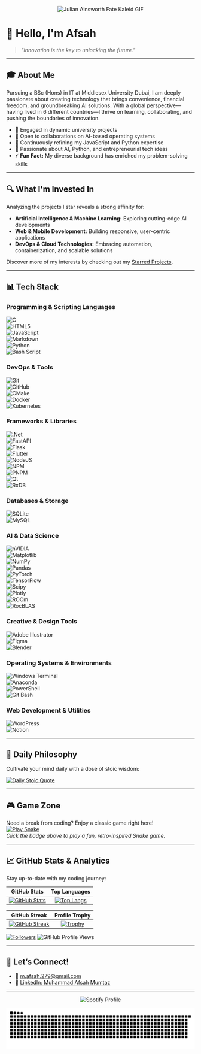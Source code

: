 <!-- Animated Header GIF -->
<p align="center">
  <img src="https://media1.tenor.com/m/SmFyi15byc8AAAAC/julian-ainsworth-fate-kaleid.gif" alt="Julian Ainsworth Fate Kaleid GIF" style="max-width:100%;" />
</p>

# 👋 Hello, I'm Afsah

> *"Innovation is the key to unlocking the future."*

---

## 🎓 About Me

Pursuing a BSc (Hons) in IT at Middlesex University Dubai, I am deeply passionate about creating technology that brings convenience, financial freedom, and groundbreaking AI solutions. With a global perspective—having lived in 6 different countries—I thrive on learning, collaborating, and pushing the boundaries of innovation.

- 🔭 Engaged in dynamic university projects  
- 👯 Open to collaborations on AI-based operating systems  
- 🌱 Continuously refining my JavaScript and Python expertise  
- 💬 Passionate about AI, Python, and entrepreneurial tech ideas  
- ⚡ **Fun Fact:** My diverse background has enriched my problem-solving skills

---

## 🔍 What I'm Invested In

Analyzing the projects I star reveals a strong affinity for:
- **Artificial Intelligence & Machine Learning:** Exploring cutting-edge AI developments  
- **Web & Mobile Development:** Building responsive, user-centric applications  
- **DevOps & Cloud Technologies:** Embracing automation, containerization, and scalable solutions

Discover more of my interests by checking out my [Starred Projects](https://github.com/NAME0x0?tab=stars).

---

## 📊 Tech Stack

### Programming & Scripting Languages
![C](https://img.shields.io/badge/c-%2300599C.svg?style=for-the-badge&logo=c&logoColor=white)  
![HTML5](https://img.shields.io/badge/html5-%23E34F26.svg?style=for-the-badge&logo=html5&logoColor=white)  
![JavaScript](https://img.shields.io/badge/javascript-%23323330.svg?style=for-the-badge&logo=javascript&logoColor=%23F7DF1E)  
![Markdown](https://img.shields.io/badge/markdown-%23000000.svg?style=for-the-badge&logo=markdown&logoColor=white)  
![Python](https://img.shields.io/badge/python-3670A0?style=for-the-badge&logo=python&logoColor=ffdd54)  
![Bash Script](https://img.shields.io/badge/bash_script-%23121011.svg?style=for-the-badge&logo=gnu-bash&logoColor=white)

### DevOps & Tools
![Git](https://img.shields.io/badge/git-%23F05033.svg?style=for-the-badge&logo=git&logoColor=white)  
![GitHub](https://img.shields.io/badge/github-%23121011.svg?style=for-the-badge&logo=github&logoColor=white)  
![CMake](https://img.shields.io/badge/CMake-%23008FBA.svg?style=for-the-badge&logo=cmake&logoColor=white)  
![Docker](https://img.shields.io/badge/docker-%230db7ed.svg?style=for-the-badge&logo=docker&logoColor=white)  
![Kubernetes](https://img.shields.io/badge/kubernetes-%23326ce5.svg?style=for-the-badge&logo=kubernetes&logoColor=white)

### Frameworks & Libraries
![.Net](https://img.shields.io/badge/.NET-5C2D91?style=for-the-badge&logo=.net&logoColor=white)  
![FastAPI](https://img.shields.io/badge/FastAPI-005571?style=for-the-badge&logo=fastapi)  
![Flask](https://img.shields.io/badge/flask-%23000.svg?style=for-the-badge&logo=flask&logoColor=white)  
![Flutter](https://img.shields.io/badge/Flutter-%2302569B.svg?style=for-the-badge&logo=Flutter&logoColor=white)  
![NodeJS](https://img.shields.io/badge/node.js-6DA55F?style=for-the-badge&logo=node.js&logoColor=white)  
![NPM](https://img.shields.io/badge/NPM-%23CB3837.svg?style=for-the-badge&logo=npm&logoColor=white)  
![PNPM](https://img.shields.io/badge/pnpm-%234a4a4a.svg?style=for-the-badge&logo=pnpm&logoColor=f69220)  
![Qt](https://img.shields.io/badge/Qt-%23217346.svg?style=for-the-badge&logo=Qt&logoColor=white)  
![RxDB](https://img.shields.io/badge/rxdb-%238D1F89.svg?style=for-the-badge&logo=rxdb&logoColor=white)

### Databases & Storage
![SQLite](https://img.shields.io/badge/sqlite-%2307405e.svg?style=for-the-badge&logo=sqlite&logoColor=white)  
![MySQL](https://img.shields.io/badge/MySQL-4479A1?style=for-the-badge&logo=mysql&logoColor=white)

### AI & Data Science
![nVIDIA](https://img.shields.io/badge/cuda-000000.svg?style=for-the-badge&logo=nVIDIA&logoColor=green)  
![Matplotlib](https://img.shields.io/badge/Matplotlib-%23ffffff.svg?style=for-the-badge&logo=Matplotlib&logoColor=black)  
![NumPy](https://img.shields.io/badge/numpy-%23013243.svg?style=for-the-badge&logo=numpy&logoColor=white)  
![Pandas](https://img.shields.io/badge/pandas-%23150458.svg?style=for-the-badge&logo=pandas&logoColor=white)  
![PyTorch](https://img.shields.io/badge/PyTorch-%23EE4C2C.svg?style=for-the-badge&logo=PyTorch&logoColor=white)  
![TensorFlow](https://img.shields.io/badge/TensorFlow-%23FF6F00.svg?style=for-the-badge&logo=TensorFlow&logoColor=white)  
![Scipy](https://img.shields.io/badge/SciPy-%230C55A5.svg?style=for-the-badge&logo=scipy&logoColor=white)  
![Plotly](https://img.shields.io/badge/Plotly-%233F4F75.svg?style=for-the-badge&logo=plotly&logoColor=white)  
![ROCm](https://img.shields.io/badge/ROCm-%23EE4C2C.svg?style=for-the-badge&logo=AMD&logoColor=white)  
![RocBLAS](https://img.shields.io/badge/RocBLAS-%23ED1C24.svg?style=for-the-badge&logo=amd&logoColor=white)

### Creative & Design Tools
![Adobe Illustrator](https://img.shields.io/badge/adobe%20illustrator-%23FF9A00.svg?style=for-the-badge&logo=adobe%20illustrator&logoColor=white)  
![Figma](https://img.shields.io/badge/figma-%23F24E1E.svg?style=for-the-badge&logo=figma&logoColor=white)  
![Blender](https://img.shields.io/badge/blender-%23F5792A.svg?style=for-the-badge&logo=blender&logoColor=white)

### Operating Systems & Environments
![Windows Terminal](https://img.shields.io/badge/Windows%20Terminal-%234D4D4D.svg?style=for-the-badge&logo=windows-terminal&logoColor=white)  
![Anaconda](https://img.shields.io/badge/Anaconda-%2344A833.svg?style=for-the-badge&logo=anaconda&logoColor=white)  
![PowerShell](https://img.shields.io/badge/PowerShell-%235391FE.svg?style=for-the-badge&logo=powershell&logoColor=white)  
![Git Bash](https://img.shields.io/badge/Git%20Bash-%23121011.svg?style=for-the-badge&logo=git&logoColor=white)

### Web Development & Utilities
![WordPress](https://img.shields.io/badge/WordPress-%23117AC9.svg?style=for-the-badge&logo=WordPress&logoColor=white)  
![Notion](https://img.shields.io/badge/Notion-%23000000.svg?style=for-the-badge&logo=notion&logoColor=white)

---

## 🧘 Daily Philosophy

Cultivate your mind daily with a dose of stoic wisdom:

[![Daily Stoic Quote](https://readme-daily-quotes.vercel.app/api?category=stoicism&theme=dark)](https://github.com/cheehwatang/github-readme-daily-quotes)

---

## 🎮 Game Zone

Need a break from coding? Enjoy a classic game right here!  
[![Play Snake](https://img.shields.io/badge/Play-Snake-brightgreen?style=for-the-badge&logo=snake)](https://playsnake.org)  
*Click the badge above to play a fun, retro-inspired Snake game.*

---

## 📈 GitHub Stats & Analytics

Stay up-to-date with my coding journey:

| GitHub Stats | Top Languages |
|:------------:|:-------------:|
| [![GitHub Stats](https://github-readme-stats.vercel.app/api?username=NAME0x0&show_icons=true&theme=radical)](https://github.com/NAME0x0) | [![Top Langs](https://github-readme-stats.vercel.app/api/top-langs/?username=NAME0x0&layout=compact&theme=radical)](https://github.com/NAME0x0) |

| GitHub Streak | Profile Trophy |
|:-------------:|:--------------:|
| [![GitHub Streak](https://github-readme-streak-stats-six-gray.vercel.app?user=NAME0x0&theme=radical&date_format=M%20j%5B%2C%20Y%5D&hide_current_streak=true)](https://git.io/streak-stats) | [![Trophy](https://github-profile-trophy.vercel.app/?username=NAME0x0&theme=radical)](https://github.com/ryo-ma/github-profile-trophy) |

  [![Followers](https://img.shields.io/github/followers/NAME0x0?style=social)](https://github.com/NAME0x0)
  <img src="https://komarev.com/ghpvc/?username=NAME0x0&color=brightgreen" alt="GitHub Profile Views" />

---

## 🤝 Let’s Connect!

- 📧 [m.afsah.279@gmail.com](mailto:m.afsah.279@gmail.com)  
- 💼 [LinkedIn: Muhammad Afsah Mumtaz](https://www.linkedin.com/in/muhammad-afsah-mumtaz/)

---

<div align="center">
  <img src="https://spotify-github-profile.kittinanx.com/api/view?uid=x9f8qlmq4t8rnbe5aqgjka9fb&cover_image=true&theme=default&show_offline=false&background_color=121212&interchange=true&bar_color=53b14f&bar_color_cover=true" alt="Spotify Profile" />
</div>

<p align="center">
  <img alt="GitHub Snake" src="https://raw.githubusercontent.com/NAME0x0/NAME0x0/output/github-contribution-grid-snake-dark.svg" />
</p>
